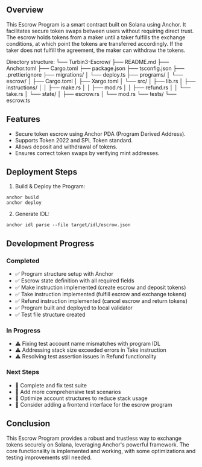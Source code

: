 ## Overview
This Escrow Program is a smart contract built on Solana using Anchor. It facilitates secure token swaps between users without requiring direct trust. The escrow holds tokens from a maker until a taker fulfills the exchange conditions, at which point the tokens are transferred accordingly. If the taker does not fulfill the agreement, the maker can withdraw the tokens.

Directory structure:
└── Turbin3-Escrow/
    ├── README.md
    ├── Anchor.toml
    ├── Cargo.toml
    ├── package.json
    ├── tsconfig.json
    ├── .prettierignore
    ├── migrations/
    │   └── deploy.ts
    ├── programs/
    │   └── escrow/
    │       ├── Cargo.toml
    │       ├── Xargo.toml
    │       └── src/
    │           ├── lib.rs
    │           ├── instructions/
    │           │   ├── make.rs
    │           │   ├── mod.rs
    │           │   ├── refund.rs
    │           │   └── take.rs
    │           └── state/
    │               ├── escrow.rs
    │               └── mod.rs
    └── tests/
        └── escrow.ts


## Features
* Secure token escrow using Anchor PDA (Program Derived Address).
* Supports Token 2022 and SPL Token standard.
* Allows deposit and withdrawal of tokens.
* Ensures correct token swaps by verifying mint addresses.

## Deployment Steps
1. Build & Deploy the Program:
```
anchor build
anchor deploy
```
2. Generate IDL:
```
anchor idl parse --file target/idl/escrow.json
```

## Development Progress

### Completed
- ✅ Program structure setup with Anchor
- ✅ Escrow state definition with all required fields
- ✅ Make instruction implemented (create escrow and deposit tokens)
- ✅ Take instruction implemented (fulfill escrow and exchange tokens)
- ✅ Refund instruction implemented (cancel escrow and return tokens)
- ✅ Program built and deployed to local validator
- ✅ Test file structure created

### In Progress
- ⚠️ Fixing test account name mismatches with program IDL
- ⚠️ Addressing stack size exceeded errors in Take instruction
- ⚠️ Resolving test assertion issues in Refund functionality

### Next Steps
- 📝 Complete and fix test suite
- 📝 Add more comprehensive test scenarios
- 📝 Optimize account structures to reduce stack usage
- 📝 Consider adding a frontend interface for the escrow program

## Conclusion
This Escrow Program provides a robust and trustless way to exchange tokens securely on Solana, leveraging Anchor's powerful framework. The core functionality is implemented and working, with some optimizations and testing improvements still needed. 